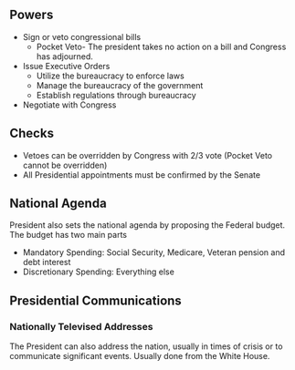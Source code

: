 ## Powers
- Sign or veto congressional bills
	- Pocket Veto- The president takes no action on a bill and Congress has adjourned.
- Issue Executive Orders
	- Utilize the bureaucracy to enforce laws
	- Manage the bureaucracy of the government
	- Establish regulations through bureaucracy
- Negotiate with Congress
## Checks
- Vetoes can be overridden by Congress with 2/3 vote (Pocket Veto cannot be overridden)
- All Presidential appointments must be confirmed by the Senate
## National Agenda
President also sets the national agenda by proposing the Federal budget.
The budget has two main parts
- Mandatory Spending: Social Security, Medicare, Veteran pension and debt interest
- Discretionary Spending: Everything else
## Presidential Communications
### Nationally Televised Addresses
The President can also address the nation, usually in times of crisis or to communicate significant events. Usually done from the White House.

